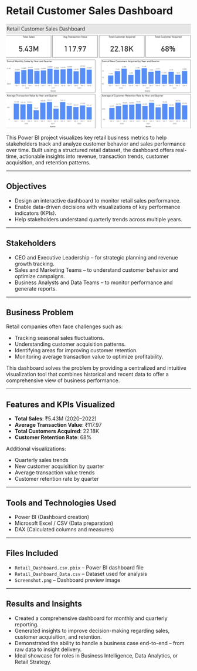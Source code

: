 # Retail Customer Sales Dashboard

![Retail Dashboard](Screenshot%202025-06-20%20161648.png)


This Power BI project visualizes key retail business metrics to help stakeholders track and analyze customer behavior and sales performance over time. Built using a structured retail dataset, the dashboard offers real-time, actionable insights into revenue, transaction trends, customer acquisition, and retention patterns.

---

## Objectives

- Design an interactive dashboard to monitor retail sales performance.
- Enable data-driven decisions with visualizations of key performance indicators (KPIs).
- Help stakeholders understand quarterly trends across multiple years.

---

## Stakeholders

- CEO and Executive Leadership – for strategic planning and revenue growth tracking.
- Sales and Marketing Teams – to understand customer behavior and optimize campaigns.
- Business Analysts and Data Teams – to monitor performance and generate reports.

---

## Business Problem

Retail companies often face challenges such as:

- Tracking seasonal sales fluctuations.
- Understanding customer acquisition patterns.
- Identifying areas for improving customer retention.
- Monitoring average transaction value to optimize profitability.

This dashboard solves the problem by providing a centralized and intuitive visualization tool that combines historical and recent data to offer a comprehensive view of business performance.

---

## Features and KPIs Visualized

- **Total Sales**: ₹5.43M (2020–2022)
- **Average Transaction Value**: ₹117.97
- **Total Customers Acquired**: 22.18K
- **Customer Retention Rate**: 68%

Additional visualizations:

- Quarterly sales trends
- New customer acquisition by quarter
- Average transaction value trends
- Customer retention rate by quarter

---

## Tools and Technologies Used

- Power BI (Dashboard creation)
- Microsoft Excel / CSV (Data preparation)
- DAX (Calculated columns and measures)

---

## Files Included

- `Retail_Dashboard.csv.pbix` – Power BI dashboard file
- `Retail_Dashboard_Data.csv` – Dataset used for analysis
- `Screenshot.png` – Dashboard preview image

---

## Results and Insights

- Created a comprehensive dashboard for monthly and quarterly reporting.
- Generated insights to improve decision-making regarding sales, customer acquisition, and retention.
- Demonstrated the ability to handle a business case end-to-end – from raw data to insight delivery.
- Ideal showcase for roles in Business Intelligence, Data Analytics, or Retail Strategy.
